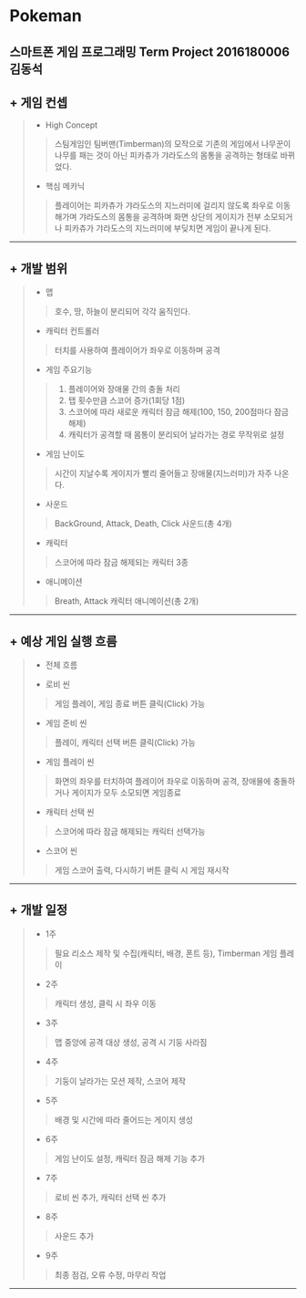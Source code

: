 Pokeman
============
스마트폰 게임 프로그래밍 Term Project
2016180006 김동석
------------

## + 게임 컨셉
> * High Concept
> > 스팀게임인 팀버맨(Timberman)의 모작으로 기존의 게임에서 나무꾼이 나무를 패는 것이 아닌 피카츄가 갸라도스의 몸통을 공격하는 형태로 바뀌었다.
> 
> * 핵심 메카닉
> > 플레이어는 피카츄가 갸라도스의 지느러미에 걸리지 않도록 좌우로 이동해가며 갸라도스의 몸통을 공격하며 화면 상단의 게이지가 전부 소모되거나 피카츄가 갸라도스의 지느러미에 부딪치면 게임이 끝나게 된다.
- - -
## + 개발 범위
> * 맵
> > 호수, 땅, 하늘이 분리되어 각각 움직인다.
> 
> * 캐릭터 컨트롤러
> > 터치를 사용하여 플레이어가 좌우로 이동하며 공격
> 
> * 게임 주요기능 
> > 1. 플레이어와 장애물 간의 충돌 처리
> > 2. 탭 횟수만큼 스코어 증가(1회당 1점)
> > 3. 스코어에 따라 새로운 캐릭터 잠금 해제(100, 150, 200점마다 잠금 해제)
> > 4. 캐릭터가 공격할 때 몸통이 분리되어 날라가는 경로 무작위로 설정
> 
> * 게임 난이도
> > 시간이 지날수록 게이지가 빨리 줄어들고 장애물(지느러미)가 자주 나온다.
> 
> * 사운드
> > BackGround, Attack, Death, Click 사운드(총 4개)
> 
> * 캐릭터
> > 스코어에 따라 잠금 해제되는 캐릭터 3종
> 
> * 애니메이션
> > Breath, Attack 캐릭터 애니메이션(총 2개)
- - -
## + 예상 게임 실행 흐름
> * 전체 흐름
> >
> >
> * 로비 씬
> > 게임 플레이, 게임 종료 버튼 클릭(Click) 가능
> > 
> * 게임 준비 씬
> > 플레이, 캐릭터 선택 버튼 클릭(Click) 가능
> > 
> * 게임 플레이 씬
> > 화면의 좌우를 터치하여 플레이어 좌우로 이동하며 공격, 장애물에 충돌하거나 게이지가 모두 소모되면 게임종료
> > 
> * 캐릭터 선택 씬
> > 스코어에 따라 잠금 해제되는 캐릭터 선택가능 
> > 
> * 스코어 씬
> > 게임 스코어 출력, 다시하기 버튼 클릭 시 게임 재시작
- - -
## + 개발 일정
> * 1주
> > 필요 리소스 제작 및 수집(캐릭터, 배경, 폰트 등), Timberman 게임 플레이
> > 
> * 2주
> > 캐릭터 생성, 클릭 시 좌우 이동
> >  
> * 3주
> > 맵 중앙에 공격 대상 생성, 공격 시 기둥 사라짐
> > 
> * 4주
> > 기둥이 날라가는 모션 제작, 스코어 제작
> > 
> * 5주
> > 배경 및 시간에 따라 줄어드는 게이지 생성
> > 
> * 6주
> > 게임 난이도 설정, 캐릭터 잠금 해제 기능 추가
> > 
> * 7주
> > 로비 씬 추가, 캐릭터 선택 씬 추가
> > 
> * 8주
> > 사운드 추가
> > 
> * 9주
> > 최종 점검, 오류 수정, 마무리 작업
> > 
- - -
